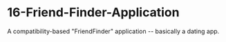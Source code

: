 # 16-Friend-Finder-Application
A compatibility-based "FriendFinder" application -- basically a dating app. 
